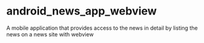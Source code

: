 # android_news_app_webview
 A mobile application that provides access to the news in detail by listing the news on a news site with webview
